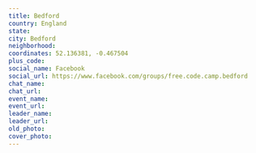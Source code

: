 ```yaml
---
title: Bedford
country: England
state: 
city: Bedford
neighborhood: 
coordinates: 52.136381, -0.467504
plus_code:
social_name: Facebook
social_url: https://www.facebook.com/groups/free.code.camp.bedford
chat_name:
chat_url:
event_name:
event_url:
leader_name:
leader_url:
old_photo: 
cover_photo:
---
```

